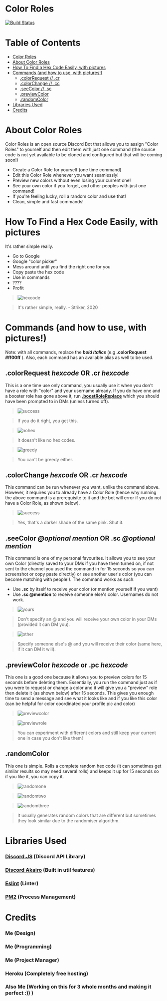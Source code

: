 # Color Roles

[![Build Status](https://travis-ci.com/strikerfrfx/color-roles.svg?branch=master)](https://travis-ci.com/strikerfrfx/color-roles)

# Table of Contents

- [Color Roles](#color-roles)
- [About Color Roles](#about-color-roles)
- [How To Find a Hex Code Easily, with pictures](#how-to-find-a-hex-code-easily--with-pictures)
- [Commands (and how to use, with pictures!)](#commands--and-how-to-use--with-pictures--)
  - [.colorRequest // .cr](#colorchange-hexcode-or-cr-hexcode)
  - [.colorChange // .cc](#colorchange----hexcode----or-cr----hexcode---)
  - [.seeColor // .sc](#seecolor-optional-mention-or-sc-optional-mention)
  - [.previewColor](#seecolor-optional-mention-or-sc-optional-mention)
  - [.randomColor](#randomcolor)
- [Libraries Used](#libraries-used)
- [Credits](#credits)

# About Color Roles

Color Roles is an open source Discord Bot that allows you to assign "Color Roles" to yourself and then edit them with just one command (the
source code is not yet available to be cloned and configured but that will be coming soon!)

- Create a Color Role for yourself (one time command)
- Edit this Color Role whenever you want seamlessly!
- Preview new colors without even losing your current one!
- See your own color if you forget, and other peoples with just one command!
- If you're feeling lucky, roll a random color and use that!
- Clean, simple and fast commands!

# How To Find a Hex Code Easily, with pictures

It's rather simple really.

- Go to Google
- Google "color picker"
- Mess around until you find the right one for you
- Copy paste the hex code
- Use in commands
- ????
- Profit

> ![hexcode](https://i.imgur.com/NagTN1M.png)

> It's rather simple, really. \- Striker, 2020

# Commands (and how to use, with pictures!)

Note: with all commands, replace the **_bold italics_** (e.g **.colorRequest #ff00ff** ). Also, each command has an available alias as well
to be used.

## .colorRequest **_hexcode_** OR .cr **_hexcode_**

This is a one time use only command, you usually use it when you don't have a role with "color" and your username already. If you do have
one and a booster role has gone above it, run **[.boostRoleReplace](.boostRoleReplace)** which you should have been prompted to in DMs
(unless turned off).

> ![success](https://i.imgur.com/TBPtKew.png)

> If you do it right, you get this.

> ![nohex](https://i.imgur.com/assf0r3.png)

> It doesn't like no hex codes.

> ![greedy](https://i.imgur.com/O8Tm6uT.png)

> You can't be greedy either.

## .colorChange **_hexcode_** OR .cr **_hexcode_**

This command can be run whenever you want, unlike the command above. However, it requires you to already have a Color Role (hence why
running the above command is a prerequisite to it and the bot will error if you do not have a Color Role, as shown below).

> ![success](https://i.imgur.com/noPeCuG.png)

> Yes, that's a darker shade of the same pink. Shut it.

## .seeColor **_@optional mention_** OR .sc **_@optional mention_**

This command is one of my personal favourites. It allows you to see your own Color (directly saved to your DMs if you have them turned on,
if not sent to the channel you used the command in for 15 seconds so you can screenshot or copy paste directly) or see another user's color
(you can become matching with people!). The command works as such:

- Use **.sc** by itself to receive your color (or mention yourself if you want)
- Use **.sc @mention** to receive someone else's color. Usernames do not work.

> ![yours](https://i.imgur.com/IgHCfr3.png)

> Don't specify an @ and you will receive your own color in your DMs (provided it can DM you).

> ![other](https://i.imgur.com/5O9G6gN.png)

> Specify someone else's @ and you will receive their color (same here, if it can DM it will).

## .previewColor **_hexcode_** or .pc **_hexcode_**

This one is a good one because it allows you to preview colors for 15 seconds before deleting them. Essentially, you run the command just as
if you were to request or change a color and it will give you a "preview" role then delete it (as shown below) after 15 seconds. This gives
you enough time to send a message and see what it looks like and if you like this color (can be helpful for color coordinated your profile
pic and color)

> ![previewcolor](https://i.imgur.com/ESW0oZ2.png)

> ![previewrole](https://i.imgur.com/aw3gE8s.png)

> You can experiment with different colors and still keep your current one in case you don't like them!

## .randomColor

This one is simple. Rolls a complete random hex code (it can sometimes get similar results so may need several rolls) and keeps it up for 15
seconds so if you like it, you can copy it.

> ![randomone](https://i.imgur.com/VE59SnW.png)

> ![randomtwo](https://i.imgur.com/9laoPu5.png)

> ![randomthree](https://i.imgur.com/Bd33xGM.png)

> It usually generates random colors that are different but sometimes they look similar due to the randomiser algorithm.

# Libraries Used

### [Discord.JS](https://github.com/discordjs/discord.js) (Discord API Library)

### [Discord Akairo](https://github.com/discord-akairo/discord-akairo) (Built in util features)

### [Eslint](https://eslint.org/) (Linter)

### [PM2](https://pm2.keymetrics.io/) (Process Management)

# Credits

### Me (Design)

### Me (Programming)

### Me (Project Manager)

### Heroku (Completely free hosting)

### Also Me (Working on this for 3 whole months and making it perfect :)) )
